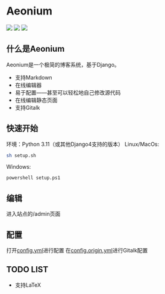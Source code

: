 # Aeonium
![](https://img.shields.io/badge/Python_3.11-blue?style=for-the-badge&logo=python&logoColor=white)   ![](https://img.shields.io/badge/powered_by_django-darkgreen?style=for-the-badge&logo=django&logoColor=white)
![](https://img.shields.io/badge/markdown_supported-black?style=for-the-badge&logo=markdown&logoColor=white)

## 什么是Aeonium
Aeonium是一个极简的博客系统，基于Django。
* 支持Markdown
* 在线编辑器
* 易于配置——甚至可以轻松地自己修改源代码
* 在线编辑静态页面
* 支持Gitalk

## 快速开始
环境：Python 3.11（或其他Django4支持的版本）
    Linux/MacOs:
```sh
sh setup.sh
```
Windows:
```cmd
powershell setup.ps1
```
## 编辑
进入站点的/admin页面

## 配置
打开[config.yml](config.yml)进行配置
在[config.origin.yml](themes/origin/config.origin.yml)进行Gitalk配置
## TODO LIST
* 支持LaTeX


